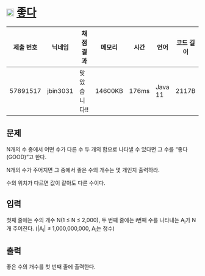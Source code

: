 # <img width="20px"  src="https://d2gd6pc034wcta.cloudfront.net/tier/12.svg" class="solvedac-tier"> [좋다](https://www.acmicpc.net/problem/1253) 

| 제출 번호 | 닉네임 | 채점 결과 | 메모리 | 시간 | 언어 | 코드 길이 |
|---|---|---|---|---|---|---|
|57891517|jbin3031|맞았습니다!! |14600KB|176ms|Java 11|2117B|

## 문제
<p>N개의 수 중에서 어떤 수가 다른 수 두 개의 합으로 나타낼 수 있다면 그 수를 “좋다(GOOD)”고 한다.</p>

<p>N개의 수가 주어지면 그 중에서 좋은 수의 개수는 몇 개인지 출력하라.</p>

<p>수의 위치가 다르면 값이 같아도 다른 수이다.</p>

## 입력
<p>첫째 줄에는 수의 개수 N(1 ≤ N ≤ 2,000), 두 번째 줄에는 i번째 수를 나타내는 A<sub>i</sub>가 N개 주어진다. (|A<sub>i</sub>| ≤ 1,000,000,000, A<sub>i</sub>는 정수)</p>

## 출력
<p>좋은 수의 개수를 첫 번째 줄에 출력한다.</p>

